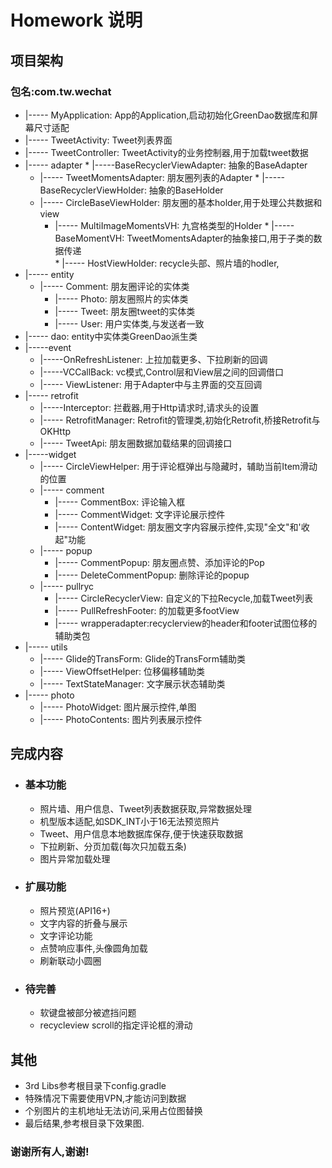 # Homework 说明
## 项目架构
### 包名:com.tw.wechat
    
*    |----- MyApplication: App的Application,启动初始化GreenDao数据库和屏幕尺寸适配
*    |----- TweetActivity: Tweet列表界面
*    |----- TweetController: TweetActivity的业务控制器,用于加载tweet数据
*    |----- adapter
	* |-----BaseRecyclerViewAdapter: 抽象的BaseAdapter
   	    * |----- TweetMomentsAdapter: 朋友圈列表的Adapter
    * |----- BaseRecyclerViewHolder: 抽象的BaseHolder
    	* |----- CircleBaseViewHolder: 朋友圈的基本holder,用于处理公共数据和view
   		    * |----- MultiImageMomentsVH: 九宫格类型的Holder
    * |----- BaseMomentVH: TweetMomentsAdapter的抽象接口,用于子类的数据传递 	
    * |----- HostViewHolder: recycle头部、照片墙的hodler,
* |----- entity
	* |----- Comment: 朋友圈评论的实体类
    	* |----- Photo: 朋友圈照片的实体类
    	* |----- Tweet: 朋友圈tweet的实体类
        * |----- User: 用户实体类,与发送者一致
* |----- dao: entity中实体类GreenDao派生类
* |-----event
	* |-----OnRefreshListener: 上拉加载更多、下拉刷新的回调
    * |-----VCCallBack: vc模式,Control层和View层之间的回调借口
    * |----- ViewListener: 用于Adapter中与主界面的交互回调
* |----- retrofit
	* |-----Interceptor: 拦截器,用于Http请求时,请求头的设置
    * |----- RetrofitManager: Retrofit的管理类,初始化Retrofit,桥接Retrofit与OKHttp
    * |----- TweetApi: 朋友圈数据加载结果的回调接口
* |-----widget
	* |----- CircleViewHelper: 用于评论框弹出与隐藏时，辅助当前Item滑动的位置
    * |----- comment
    	* |----- CommentBox: 评论输入框
        * |----- CommentWidget: 文字评论展示控件
        * |----- ContentWidget: 朋友圈文字内容展示控件,实现"全文"和'收起"功能
    * |----- popup
    	* |----- CommentPopup: 朋友圈点赞、添加评论的Pop
        * |----- DeleteCommentPopup: 删除评论的popup
    * |----- pullryc
    	* |----- CircleRecyclerView: 自定义的下拉Recycle,加载Tweet列表
        * |----- PullRefreshFooter: 的加载更多footView
        * |----- wrapperadapter:recyclerview的header和footer试图位移的辅助类包
* |----- utils 
	* |----- Glide的TransForm: Glide的TransForm辅助类
	* |----- ViewOffsetHelper: 位移偏移辅助类
	* |----- TextStateManager: 文字展示状态辅助类
* |----- photo
	* |----- PhotoWidget: 图片展示控件,单图
    * |----- PhotoContents: 图片列表展示控件
       
       
## 完成内容

* ### 基本功能
	* 照片墙、用户信息、Tweet列表数据获取,异常数据处理
    * 机型版本适配,如SDK_INT小于16无法预览照片
    * Tweet、用户信息本地数据库保存,便于快速获取数据
    * 下拉刷新、分页加载(每次只加载五条)
    * 图片异常加载处理
    
* ### 扩展功能
    * 照片预览(API16+)
    * 文字内容的折叠与展示
    * 文字评论功能
    * 点赞响应事件,头像圆角加载
    * 刷新联动小圆圈
    
* ### 待完善
    * 软键盘被部分被遮挡问题
    * recycleview scroll的指定评论框的滑动

## 其他
* 3rd Libs参考根目录下config.gradle
* 特殊情况下需要使用VPN,才能访问到数据
* 个别图片的主机地址无法访问,采用占位图替换
* 最后结果,参考根目录下效果图.


### 谢谢所有人,谢谢!

    
    
    
    
    
